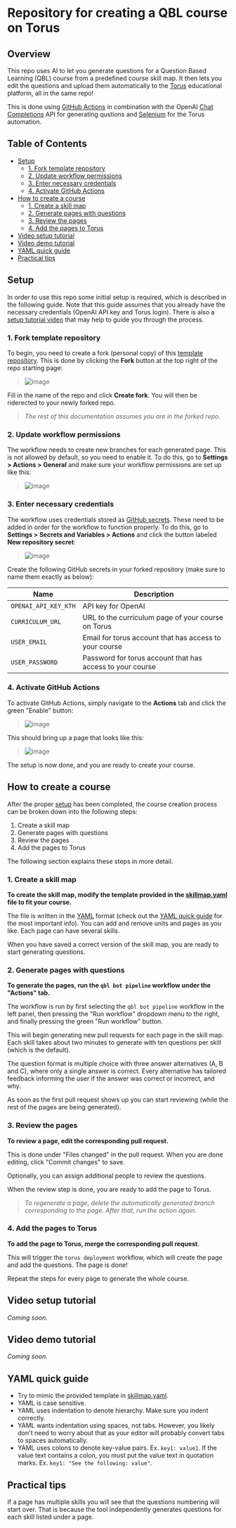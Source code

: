 # Repository for creating a QBL course on Torus

## Overview
This repo uses AI to let you generate questions for a Question Based Learning (QBL) course from a predefined course skill map. It then lets you edit the questions and upload them automatically to the [Torus](https://oli.cmu.edu/torus/) educational platform, all in the same repo!

This is done using [GitHub Actions](https://github.com/features/actions) in combination with the OpenAI [Chat Completions](https://platform.openai.com/docs/guides/gpt/chat-completions-api) API for generating qustions and [Selenium](https://www.selenium.dev/) for the Torus automation.

## Table of Contents
- [Setup](#setup)
  - [1. Fork template repository](#1-fork-template-repository)
  - [2. Update workflow permissions](#2-update-workflow-permissions)
  - [3. Enter necessary credentials](#3-enter-necessary-credentials)
  - [4. Activate GitHub Actions](#4-activate-github-actions)
- [How to create a course](#how-to-create-a-course)
  - [1. Create a skill map](#1-create-a-skill-map)
  - [2. Generate pages with questions](#2-generate-pages-with-questions)
  - [3. Review the pages](#3-review-the-pages)
  - [4. Add the pages to Torus](#4-add-the-pages-to-torus)
- [Video setup tutorial](#video-setup-tutorial)
- [Video demo tutorial](#video-demo-tutorial)
- [YAML quick guide](#yaml-quick-guide)
- [Practical tips](#practical-tips)


## Setup

In order to use this repo some initial setup is required, which is described in the following guide. Note that this guide assumes that you already have the necessary credentials (OpenAI API key and Torus login). There is also a [setup tutorial video](#video-setup-tutorial) that may help to guide you through the process.

### 1. Fork template repository

To begin, you need to create a fork (personal copy) of this [template repository](https://github.com/pQBL/course-template). This is done by clicking the **Fork** button at the top right of the repo starting page:

> ![image](/imgs/fork.png)

Fill in the name of the repo and click **Create fork**. You will then be riderected to your newly forked repo.

> *The rest of this documentation assumes you are in the forked repo.*

### 2. Update workflow permissions

The workflow needs to create new branches for each generated page. This is not allowed by default, so you need to enable it. To do this, go to **Settings > Actions > General** and make sure your workflow permissions are set up like this:

> ![image](/imgs/permissions.png)

### 3. Enter necessary credentials

The workflow uses credentials stored as [GitHub secrets](https://docs.github.com/en/actions/security-guides/encrypted-secrets). These need to be added in order for the workflow to function properly. To do this, go to **Settings > Secrets and Variables > Actions** and click the button labeled **New repository secret**:

> ![image](/imgs/secrets.png)

Create the following GitHub secrets in your forked repository (make sure to name them exactly as below):

| **Name**                | **Description**                                                                                     |
|-------------------------|-----------------------------------------------------------------------------------------------------|
| `OPENAI_API_KEY_KTH`    | API key for OpenAI                                                                                  | 
| `CURRICULUM_URL`        | URL to the curriculum page of your course on Torus                                                  |
| `USER_EMAIL`            | Email for torus account that has access to your course                                              |
| `USER_PASSWORD`         | Password for torus account that has access to your course                                           |


### 4. Activate GitHub Actions

To activate GitHub Actions, simply navigate to the **Actions** tab and click the green "Enable" button:

> ![image](/imgs/activate.png)

This should bring up a page that looks like this:

> ![image](/imgs/actions.png)

The setup is now done, and you are ready to create your course.

## How to create a course

After the proper [setup](#setup) has been completed, the course creation process can be broken down into the following steps:

1. Create a skill map
2. Generate pages with questions
3. Review the pages
4. Add the pages to Torus

The following section explains these steps in more detail.

### 1. Create a skill map

**To create the skill map, modify the template provided in the [skillmap.yaml](/skillmap.yaml) file to fit your course.**

The file is written in the [YAML](https://en.wikipedia.org/wiki/YAML) format (check out the [YAML quick guide](#yaml-quick-guide) for the most important info). You can add and remove units and pages as you like. Each page can have several skills.

When you have saved a correct version of the skill map, you are ready to start generating questions.

### 2. Generate pages with questions

**To generate the pages, run the `qbl bot pipeline` workflow under the "Actions" tab.**

The workflow is run by first selecting the `qbl bot pipeline` workflow in the left panel, then pressing the "Run workflow" dropdown menu to the right, and finally pressing the green "Run workflow" button.

This will begin generating new pull requests for each page in the skill map. Each skill takes about two minutes to generate with ten questions per skill (which is the default). 

The question format is multiple choice with three answer alternatives (A, B and C), where only a single answer is correct. Every alternative has tailored feedback informing the user if the answer was correct or incorrect, and why.

As soon as the first pull request shows up you can start reviewing (while the rest of the pages are being generated).

### 3. Review the pages

**To review a page, edit the corresponding pull request.**

This is done under "Files changed" in the pull request. When you are done editing, click "Commit changes" to save.

Optionally, you can assign additional people to review the questions.

When the review step is done, you are ready to add the page to Torus.

> *To regenerate a page, delete the automatically generated branch corresponding to the page. After that, run the action again.* 

### 4. Add the pages to Torus

**To add the page to Torus, merge the corresponding pull request.**

This will trigger the `torus deployment` workflow, which will create the page and add the questions. The page is done!

Repeat the steps for every page to generate the whole course.

## Video setup tutorial
*Coming soon.*

## Video demo tutorial
*Coming soon.*

## YAML quick guide

* Try to mimic the provided template in [skillmap.yaml](skillmap.yaml).
* YAML is case sensitive.
* YAML uses indentation to denote hierarchy. Make sure you indent correctly.
* YAML wants indentation using spaces, not tabs. However, you likely don't need to worry about that as your editor will probably convert tabs to spaces automatically.
* YAML uses colons to denote key-value pairs. Ex. `key1: value1`. If the value text contains a colon, you must put the value text in quotation marks. Ex. `key1: "See the following: value"`.

## Practical tips

If a page has multiple skills you will see that the questions numbering will start over. That is because the tool independently generates questions for each skill listed under a page.

